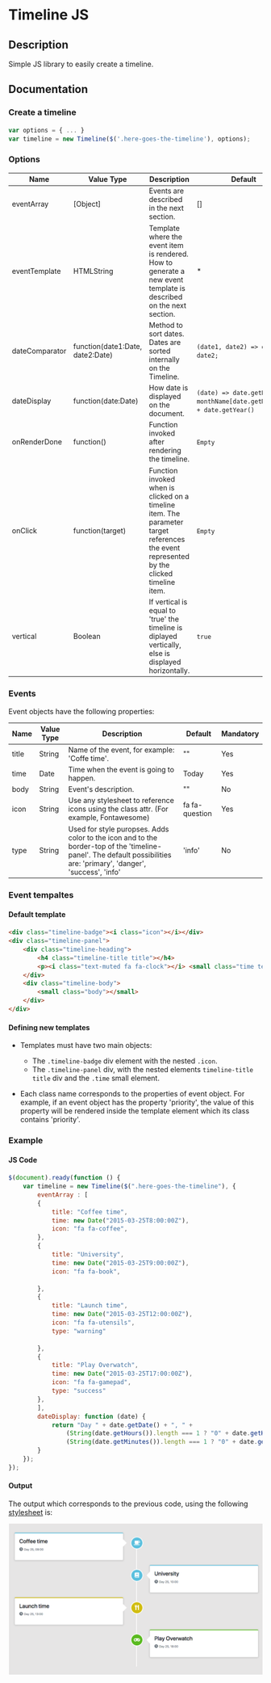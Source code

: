 # Timeline JS

## Description

Simple JS library to easily create a timeline.

## Documentation

### Create a timeline

```javascript
var options = { ... }
var timeline = new Timeline($('.here-goes-the-timeline'), options);
```

### Options

| Name | Value Type | Description | Default |
|------|------------|-------------|---------|
| eventArray | [Object] | Events are described in the next section. | [] |
| eventTemplate | HTMLString | Template where the event item is rendered. How to generate a new event template is described on the next section. | \* |
| dateComparator | function(date1:Date, date2:Date) | Method to sort dates. Dates are sorted internally on the Timeline. | `(date1, date2) => date1 - date2;` |
| dateDisplay | function(date:Date) | How date is displayed on the document. | `(date) => date.getDate() + monthName[date.getMonth()] + date.getYear()` |
| onRenderDone | function() | Function invoked after rendering the timeline. | `Empty` |
| onClick | function(target) | Function invoked when is clicked on a timeline item. The parameter target references the event represented by the clicked timeline item.  | `Empty` |
| vertical | Boolean | If vertical is equal to 'true' the timeline is diplayed vertically, else is displayed horizontally. | `true` |

### Events

Event objects have the following properties:

| Name | Value Type | Description | Default | Mandatory |
|------|------------|-------------|---------|---------|
| title | String | Name of the event, for example: 'Coffe time'. | "" |  Yes |
| time | Date | Time when the event is going to happen. | Today |  Yes |
| body | String | Event's description. | "" |  No |
| icon | String | Use any stylesheet to reference icons using the class attr. (For example, Fontawesome) | fa fa-question | Yes |
| type | String | Used for style puropses. Adds color to the icon and to the border-top of the 'timeline-panel'. The default possibilities are: 'primary', 'danger', 'success', 'info' | 'info' | No |

### Event tempaltes

#### Default template
```html
<div class="timeline-badge"><i class="icon"></i></div> 
<div class="timeline-panel">
    <div class="timeline-heading">
        <h4 class="timeline-title title"></h4>
        <p><i class="text-muted fa fa-clock"></i> <small class="time text-muted"></small></p>
    </div>
    <div class="timeline-body">
        <small class="body"></small>
    </div>
</div>
```

#### Defining new templates
- Templates must have two main objects:
    - The `.timeline-badge` div element with the nested `.icon`.
    - The `.timeline-panel` div, with the nested elements `timeline-title title` div and the `.time` small element.

- Each class name corresponds to the properties of event object. For example, if an event object has the property 'priority', the value of this property will be rendered inside the template element which its class contains 'priority'.

### Example

#### JS Code

```javascript
$(document).ready(function () {
    var timeline = new Timeline($(".here-goes-the-timeline"), {
        eventArray : [
        {
            title: "Coffee time",
            time: new Date("2015-03-25T8:00:00Z"),
            icon: "fa fa-coffee",
        },
        {
            title: "University",
            time: new Date("2015-03-25T9:00:00Z"),
            icon: "fa fa-book",

        },
        {
            title: "Launch time",
            time: new Date("2015-03-25T12:00:00Z"),
            icon: "fa fa-utensils",
            type: "warning"

        },
        {
            title: "Play Overwatch",
            time: new Date("2015-03-25T17:00:00Z"),
            icon: "fa fa-gamepad",
            type: "success"
        },
        ],
        dateDisplay: function (date) {
            return "Day " + date.getDate() + ", " + 
                (String(date.getHours()).length === 1 ? "0" + date.getHours() : date.getHours()) + ":" +
                (String(date.getMinutes()).length === 1 ? "0" + date.getMinutes() : date.getMinutes());
        }
    });
});
```

#### Output
The output which corresponds to the previous code, using the following [stylesheet](/example/css/style.css) is:

![example-output](/example/output/example.png)